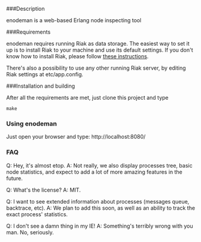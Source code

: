 ###Description

enodeman is a web-based Erlang node inspecting tool


###Requirements

enodeman requires running Riak as data storage. The easiest way to set it up is to install Riak to your machine and use its default settings.
If you don't know how to install Riak, please follow [these instructions](http://wiki.basho.com/Installation-and-Setup.html).

There's also a possibility to use any other running Riak server, by editing Riak settings at etc/app.config.


###Installation and building

After all the requirements are met, just clone this project and type

    make


### Using enodeman

Just open your browser and type:
    http://localhost:8080/

### FAQ

Q: Hey, it's almost etop.
A: Not really, we also display processes tree, basic node statistics, and expect to add a lot of more amazing features in the future.

Q: What's the license?
A: MIT.

Q: I want to see extended information about processes (messages queue, backtrace, etc).
A: We plan to add this soon, as well as an ability to track the exact process' statistics.

Q: I don't see a damn thing in my IE!
A: Something's terribly wrong with you man. No, seriously.
